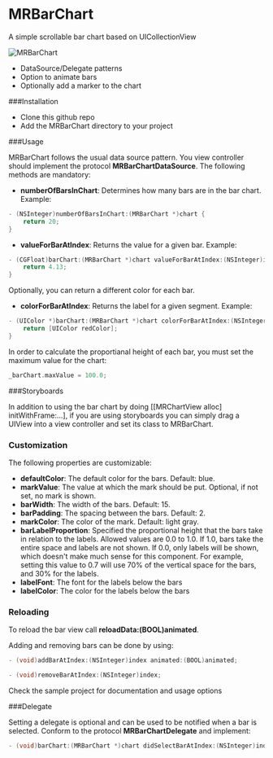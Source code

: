 MRBarChart
==========

A simple scrollable bar chart based on UICollectionView

![MRBarChart](https://raw.github.com/mrojas/MRBarChart/master/barchart.png)

- DataSource/Delegate patterns
- Option to animate bars
- Optionally add a marker to the chart

###Installation

- Clone this github repo
- Add the MRBarChart directory to your project

###Usage

MRBarChart follows the usual data source pattern. You view controller should implement the protocol **MRBarChartDataSource**.
The following methods are mandatory:

- **numberOfBarsInChart**: Determines how many bars are in the bar chart. Example:
```Objective-C
- (NSInteger)numberOfBarsInChart:(MRBarChart *)chart {
    return 20;
}
```

- **valueForBarAtIndex**: Returns the value for a given bar. Example:
```Objective-C
- (CGFloat)barChart:(MRBarChart *)chart valueForBarAtIndex:(NSInteger)index {
    return 4.13;
}
```

Optionally, you can return a different color for each bar.

- **colorForBarAtIndex**: Returns the label for a given segment. Example:
```Objective-C
- (UIColor *)barChart:(MRBarChart *)chart colorForBarAtIndex:(NSInteger)index {
    return [UIColor redColor];
}
```

In order to calculate the proportianal height of each bar, you must set the maximum value for the chart:

```Objective-C
_barChart.maxValue = 100.0;
```


###Storyboards

In addition to using the bar chart by doing [[MRChartView alloc] initWithFrame:...], if you are using storyboards you can simply drag a UIView into a view controller and set its class to MRBarChart.


### Customization

The following properties are customizable:

- **defaultColor**: The default color for the bars. Default: blue.
- **markValue**: The value at which the mark should be put. Optional, if not set, no mark is shown.
- **barWidth**: The width of the bars. Default: 15.
- **barPadding**: The spacing between the bars. Default: 2.
- **markColor**: The color of the mark. Default: light gray.
- **barLabelProportion**: Specified the proportional height that the bars take in relation to the labels. Allowed values are 0.0 to 1.0. If 1.0, bars take the entire space and labels are not shown. If 0.0, only labels will be shown, which doesn't make much sense for this component. For example, setting this value to 0.7 will use 70% of the vertical space for the bars, and 30% for the labels.
- **labelFont**: The font for the labels below the bars
- **labelColor**: The color for the labels below the bars

### Reloading

To reload the bar view call **reloadData:(BOOL)animated**.

Adding and removing bars can be done by using:

```Objective-C
- (void)addBarAtIndex:(NSInteger)index animated:(BOOL)animated;
```
```Objective-C
- (void)removeBarAtIndex:(NSInteger)index;
```

Check the sample project for documentation and usage options

###Delegate

Setting a delegate is optional and can be used to be notified when a bar is selected. Conform to the protocol **MRBarChartDelegate** and implement:

```Objective-C
- (void)barChart:(MRBarChart *)chart didSelectBarAtIndex:(NSInteger)index;
```
